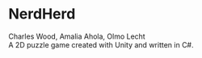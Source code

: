 # NerdHerd
Charles Wood, Amalia Ahola, Olmo Lecht \
A 2D puzzle game created with Unity and written in C#.
